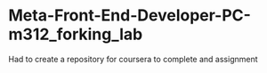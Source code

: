 # Meta-Front-End-Developer-PC-m312_forking_lab
Had to create a repository for coursera to complete and assignment

